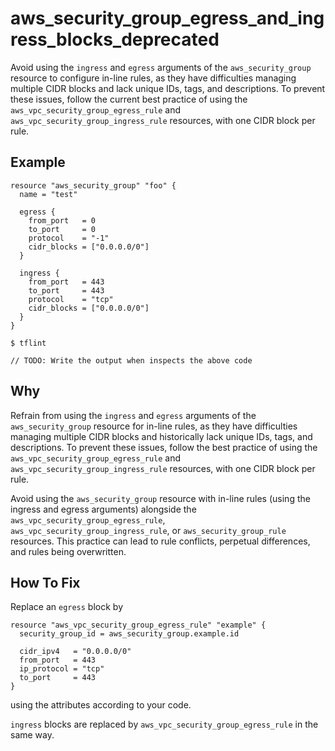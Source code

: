 # aws_security_group_egress_and_ingress_blocks_deprecated

Avoid using the `ingress` and `egress` arguments of the `aws_security_group` resource to configure in-line rules, as they have difficulties managing multiple CIDR blocks and lack unique IDs, tags, and descriptions. To prevent these issues, follow the current best practice of using the `aws_vpc_security_group_egress_rule` and `aws_vpc_security_group_ingress_rule` resources, with one CIDR block per rule.

## Example

```hcl
resource "aws_security_group" "foo" {
  name = "test"

  egress {
    from_port   = 0
    to_port     = 0
    protocol    = "-1"
    cidr_blocks = ["0.0.0.0/0"]
  }

  ingress {
    from_port   = 443
    to_port     = 443
    protocol    = "tcp"
    cidr_blocks = ["0.0.0.0/0"]
  }
}
```

```
$ tflint

// TODO: Write the output when inspects the above code

```

## Why

Refrain from using the `ingress` and `egress` arguments of the `aws_security_group` resource for in-line rules, as they have difficulties managing multiple CIDR blocks and historically lack unique IDs, tags, and descriptions. To prevent these issues, follow the best practice of using the `aws_vpc_security_group_egress_rule` and `aws_vpc_security_group_ingress_rule` resources, with one CIDR block per rule.

Avoid using the `aws_security_group` resource with in-line rules (using the ingress and egress arguments) alongside the `aws_vpc_security_group_egress_rule`, `aws_vpc_security_group_ingress_rule`, or `aws_security_group_rule` resources. This practice can lead to rule conflicts, perpetual differences, and rules being overwritten.

## How To Fix

Replace an `egress` block by

```hcl
resource "aws_vpc_security_group_egress_rule" "example" {
  security_group_id = aws_security_group.example.id

  cidr_ipv4   = "0.0.0.0/0"
  from_port   = 443
  ip_protocol = "tcp"
  to_port     = 443
}
```

using the attributes according to your code.

`ingress` blocks are replaced by `aws_vpc_security_group_egress_rule` in the same way.
